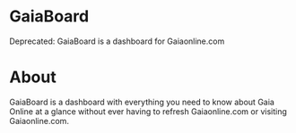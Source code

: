 # GaiaBoard
Deprecated: GaiaBoard is a dashboard for Gaiaonline.com

# About
GaiaBoard is a dashboard with everything you need to know about Gaia Online at a glance without ever having to refresh Gaiaonline.com or visiting Gaiaonline.com.
